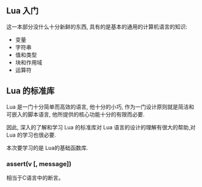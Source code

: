## Lua 入门
这一本部分没什么十分新鲜的东西, 具有的是基本的通用的计算机语言的知识:

- 变量
- 字符串
- 值和类型
- 块和作用域
- 运算符

## Lua 的标准库
Lua 是一门十分简单而高效的语言, 他十分的小巧, 作为一门设计原则就是简洁和可嵌入的脚本语言, 他所提供的核心功能十分的有限而必要.

因此, 深入的了解和学习 Lua 的标准库对 Lua 语言的设计的理解有很大的帮助,对 Lua 的学习也很必要.

本次要学习的是 Lua的基础函数库.

### assert(v [, message])
相当于C语言中的断言。






